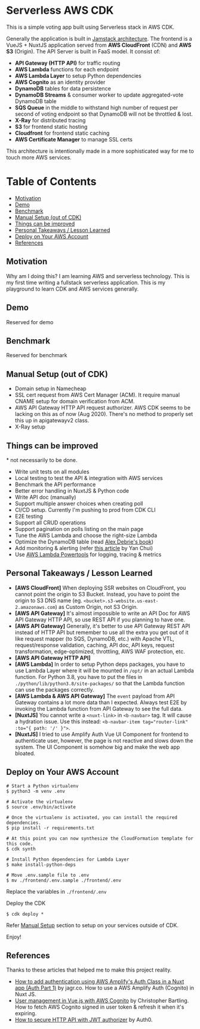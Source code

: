 
# Serverless AWS CDK

This is a simple voting app built using Serverless stack in AWS CDK.

Generally the application is built in [Jamstack architecture](https://jamstack.wtf). The frontend is a VueJS + NuxtJS application served from **AWS CloudFront** (CDN) and **AWS S3** (Origin). The API Server is built in FaaS model. It consist of:

- **API Gateway (HTTP API)** for traffic routing
- **AWS Lambda** functions for each endpoint
- **AWS Lambda Layer** to setup Python dependencies
- **AWS Cognito** as an identity provider
- **DynamoDB** tables for data persistence
- **DynamoDB Streams** & consumer worker to update aggregated-vote DynamoDB table
- **SQS Queue** in the middle to withstand high number of request per second of voting endpoint so that DynamoDB will not be throttled & lost.
- **X-Ray** for distributed tracing
- **S3** for frontend static hosting
- **Cloudfront** for frontend static caching
- **AWS Certificate Manager** to manage SSL certs

This architecture is intentionally made in a more sophisticated way for me to touch more AWS services.

# Table of Contents

- [Motivation](#motivation)
- [Demo](#demo)
- [Benchmark](#benchmakr)
- [Manual Setup (out of CDK)](#manual-setup-out-of-cdk)
- [Things can be improved](#things-can-be-improved)
- [Personal Takeaways / Lesson Learned](#personal-takeaways--lesson-learned)
- [Deploy on Your AWS Account](#deploy-on-your-aws)
- [References](#references)

## Motivation

Why am I doing this? I am learning AWS and serverless technology. This is my first time writing a fullstack serverless application. This is my playground to learn CDK and AWS services generally.

## Demo

Reserved for demo

## Benchmark

Reserved for benchmark

## Manual Setup (out of CDK)

- Domain setup in Namecheap
- SSL cert request from AWS Cert Manager (ACM). It require manual CNAME setup for domain verification from ACM.
- AWS API Gateway HTTP API request authorizer. AWS CDK seems to be lacking on this as of now (Aug 2020). There's no method to properly set this up in apigatewayv2 class.
- X-Ray setup

## Things can be improved

\* not necessarily to be done.

- Write unit tests on all modules
- Local testing to test the API & integration with AWS services
- Benchmark the API performance
- Better error handling in NuxtJS & Python code
- Write API doc (manually)
- Support multiple answer choices when creating poll
- CI/CD setup. Currently I'm pushing to prod from CDK CLI
- E2E testing
- Support all CRUD operations
- Support pagination on polls listing on the main page
- Tune the AWS Lambda and choose the right-size Lambda
- Optimize the DynamoDB table (read [Alex Debrie's book](https://www.dynamodbbook.com/))
- Add monitoring & alerting (refer [this article](https://lumigo.io/blog/what-alerts-should-you-have-for-serverless-applications/) by Yan Chui)
- Use [AWS Lambda Powertools](https://github.com/awslabs/aws-lambda-powertools-python) for logging, tracing & metrics

## Personal Takeaways / Lesson Learned

- **[AWS CloudFront]** When deploying SSR websites on CloudFront, you cannot point the origin to S3 Bucket. Instead, you have to point the origin to S3 DNS name (eg. `<bucket>.s3-website.us-east-2.amazonaws.com`) as Custom Origin, not S3 Origin.
- **[AWS API Gateway]** It's almost impossible to write an API Doc for AWS API Gateway HTTP API, so use REST API if you planning to have one.
- **[AWS API Gateway]** Generally, it's better to use API Gateway REST API instead of HTTP API but remember to use all the extra you get out of it like request mapper (to SQS, DynamoDB, etc.) with Apache VTL, request/response validation, caching, API doc, API keys, request transformation, edge-optimized, throttling, AWS WAF protection, etc.
- **[AWS API Gateway HTTP API]** 
- **[AWS Lambda]** In order to setup Python deps packages, you have to use Lambda Layer where it will be mounted in `/opt/` in an actual Lambda function. For Python 3.8, you have to put the files in `./python/lib/python3.8/site-packages/` so that the Lambda function can use the packages correctly.
- **[AWS Lambda & AWS API Gateway]** The `event` payload from API Gateway contains a lot more data than I expected. Always test E2E by invoking the Lambda function from API Gateway to see the full data.
- **[NuxtJS]** You cannot write a `<nuxt-link>` in `<b-navbar>` tag. It will cause a hydration issue. Use this instead: `<b-navbar-item tag="router-link" :to="{ path: '/' }">`.
- **[NuxtJS]** I tried to use Amplify Auth Vue UI Component for frontend to authenticate user, however, the page is not reactive and slows down the system. The UI Component is somehow big and make the web app bloated.

## Deploy on Your AWS Account

```
# Start a Python virtualenv
$ python3 -m venv .env

# Activate the virtualenv
$ source .env/bin/activate

# Once the virtualenv is activated, you can install the required dependencies.
$ pip install -r requirements.txt

# At this point you can now synthesize the CloudFormation template for this code.
$ cdk synth

# Install Python dependencies for Lambda Layer
$ make install-python-deps

# Move .env.sample file to .env
$ mv ./frontend/.env.sample ./frontend/.env
```

Replace the variables in `./frontend/.env`

Deploy the CDK

```
$ cdk deploy *
```

Refer [Manual Setup](#manual-setup-out-of-cdk) section to setup on your services outside of CDK.

Enjoy!

## References

Thanks to these articles that helped me to make this project reality.

- [How to add authentication using AWS Amplify's Auth Class in a Nuxt app (Auth Part 1)](https://www.youtube.com/watch?v=fzcG5Oe31bo) by jagr.co. How to use a AWS Amplify Auth (Cognito) in Nuxt JS.
- [User management in Vue.js with AWS Cognito](https://medium.com/js-dojo/user-management-in-vue-js-with-aws-cognito-1905511b93b) by Christopher Bartling. How to fetch AWS Cognito signed in user token & refresh it when it's expiring.
- [How to secure HTTP API with JWT authorizer](https://auth0.com/blog/securing-aws-http-apis-with-jwt-authorizers/#Add-a-JWT-Authorizer-to-Your-API) by Auth0.
